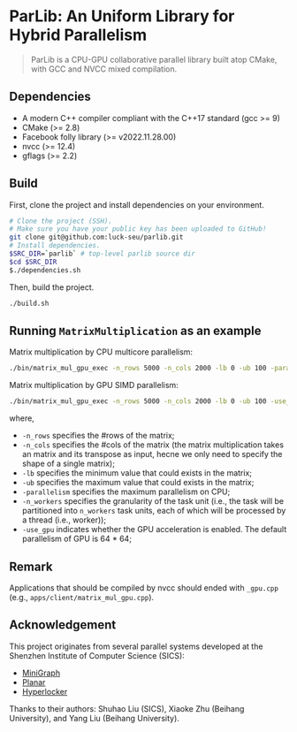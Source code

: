 # ParLib: An Uniform Library for Hybrid Parallelism

> ParLib is a CPU-GPU collaborative parallel library built atop CMake, with GCC and NVCC mixed compilation.

## Dependencies
- A modern C++ compiler compliant with the C++17 standard (gcc >= 9)
- CMake (>= 2.8)
- Facebook folly library (>= v2022.11.28.00)
- nvcc (>= 12.4)
- gflags (>= 2.2)

## Build
First, clone the project and install dependencies on your environment.
```bash
# Clone the project (SSH).
# Make sure you have your public key has been uploaded to GitHub!
git clone git@github.com:luck-seu/parlib.git
# Install dependencies.
$SRC_DIR=`parlib` # top-level parlib source dir
$cd $SRC_DIR
$./dependencies.sh
```

Then, build the project.
```bash
./build.sh
```

## Running `MatrixMultiplication` as an example
Matrix multiplication by CPU multicore parallelism:
```bash
./bin/matrix_mul_gpu_exec -n_rows 5000 -n_cols 2000 -lb 0 -ub 100 -parallelism 80 -n_workers 256
```

Matrix multiplication by GPU SIMD parallelism:
```bash
./bin/matrix_mul_gpu_exec -n_rows 5000 -n_cols 2000 -lb 0 -ub 100 -use_gpu
```

where,
- `-n_rows` specifies the #rows of the matrix;
- `-n_cols` specifies the #cols of the matrix (the matrix multiplication takes an matrix and its transpose as input, hecne we only need to specify the shape of a single matrix);
- `-lb` specifies the minimum value that could exists in the matrix;
- `-ub` specifies the maximum value that could exists in the matrix;
- `-parallelism` specifies the maximum parallelism on CPU;
- `-n_workers` specifies the granularity of the task unit (i.e., the task will be partitioned into `n_workers` task units, each of which will be processed by a thread (i.e., worker));
- `-use_gpu` indicates whether the GPU acceleration is enabled. The default parallelism of GPU is 64 * 64;


## Remark
Applications that should be compiled by nvcc should ended with `_gpu.cpp` (e.g., `apps/client/matrix_mul_gpu.cpp`).


## Acknowledgement

This project originates from several parallel systems developed at the Shenzhen Institute of Computer Science (SICS):
- [MiniGraph](https://github.com/SICS-Fundamental-Research-Center/MiniGraph)
- [Planar](https://github.com/SICS-Fundamental-Research-Center/MiniGraph)
- [Hyperlocker](https://github.com/SICS-Fundamental-Research-Center/HyperBlocker)

Thanks to their authors: Shuhao Liu (SICS), Xiaoke Zhu (Beihang University), and Yang Liu (Beihang University).